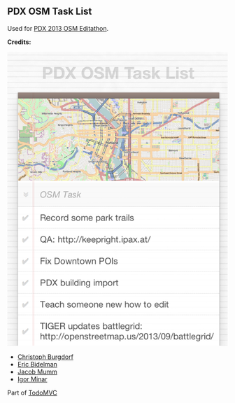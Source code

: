 PDX OSM Task List
---
Used for [PDX 2013 OSM Editathon](http://pdxmele.com/editathon/).

**Credits:**

![Sample Image](/img/sample.png)

- [Christoph Burgdorf](http://twitter.com/cburgdorf)
- [Eric Bidelman](http://ericbidelman.com)
- [Jacob Mumm](http://jacobmumm.com)
- [Igor Minar](http://igorminar.com)
 
 Part of [TodoMVC](http://todomvc.com)
